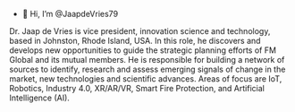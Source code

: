 - 👋 Hi, I’m @JaapdeVries79

<!---
JaapdeVries79/JaapdeVries79 is a ✨ special ✨ repository because its `README.md` (this file) appears on your GitHub profile.
You can click the Preview link to take a look at your changes.
--->
Dr. Jaap de Vries is vice president, innovation science and technology, based in Johnston, Rhode Island, USA. In this role, 
he discovers and develops new opportunities to guide the strategic planning efforts of FM Global and its mutual members. 
He is responsible for building a network of sources to identify, research and assess emerging signals of change in the market, 
new technologies and scientific advances. Areas of focus are IoT, Robotics, Industry 4.0, XR/AR/VR, Smart Fire Protection, 
and Artificial Intelligence (AI).
